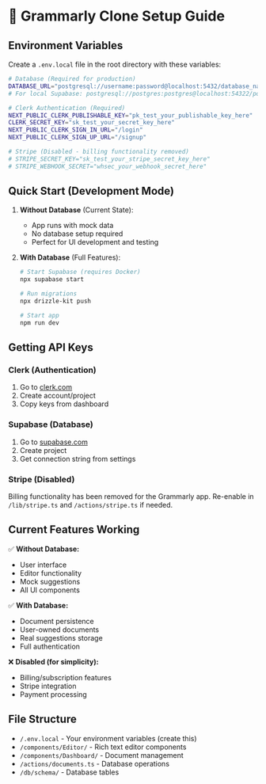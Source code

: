 # 🚀 Grammarly Clone Setup Guide

## Environment Variables

Create a `.env.local` file in the root directory with these variables:

```bash
# Database (Required for production)
DATABASE_URL="postgresql://username:password@localhost:5432/database_name"
# For local Supabase: postgresql://postgres:postgres@localhost:54322/postgres

# Clerk Authentication (Required)
NEXT_PUBLIC_CLERK_PUBLISHABLE_KEY="pk_test_your_publishable_key_here"
CLERK_SECRET_KEY="sk_test_your_secret_key_here"
NEXT_PUBLIC_CLERK_SIGN_IN_URL="/login"
NEXT_PUBLIC_CLERK_SIGN_UP_URL="/signup"

# Stripe (Disabled - billing functionality removed)
# STRIPE_SECRET_KEY="sk_test_your_stripe_secret_key_here"
# STRIPE_WEBHOOK_SECRET="whsec_your_webhook_secret_here"
```

## Quick Start (Development Mode)

1. **Without Database** (Current State):
   - App runs with mock data
   - No database setup required
   - Perfect for UI development and testing

2. **With Database** (Full Features):
   ```bash
   # Start Supabase (requires Docker)
   npx supabase start
   
   # Run migrations
   npx drizzle-kit push
   
   # Start app
   npm run dev
   ```

## Getting API Keys

### Clerk (Authentication)
1. Go to [clerk.com](https://clerk.com)
2. Create account/project
3. Copy keys from dashboard

### Supabase (Database)
1. Go to [supabase.com](https://supabase.com)
2. Create project
3. Get connection string from settings

### Stripe (Disabled)
Billing functionality has been removed for the Grammarly app.
Re-enable in `/lib/stripe.ts` and `/actions/stripe.ts` if needed.

## Current Features Working

✅ **Without Database:**
- User interface
- Editor functionality
- Mock suggestions
- All UI components

✅ **With Database:**
- Document persistence
- User-owned documents
- Real suggestions storage
- Full authentication

❌ **Disabled (for simplicity):**
- Billing/subscription features
- Stripe integration
- Payment processing

## File Structure

- `/.env.local` - Your environment variables (create this)
- `/components/Editor/` - Rich text editor components
- `/components/Dashboard/` - Document management
- `/actions/documents.ts` - Database operations
- `/db/schema/` - Database tables 